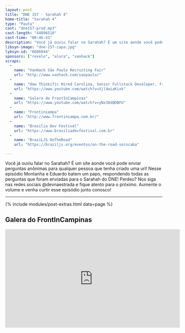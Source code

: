 ```yaml
---
layout: post
title: "DNE 157 - Sarahah 4"
home-title: "Sarahah 4"
type: "Pauta"
cast: "dne157-prod.mp3"
cast-length: "44896510"
cast-time: "00:46:43"
description: "Você já ouviu falar no Sarahah? É um site aonde você pode enviar perguntas anônimas para qualquer pessoa que tenha criado uma url! Nesse episódio Montanha e Eduardo batem um papo, respondendo todas as perguntas que foram enviadas para o Sarahah do DNE! Perdeu? Nos siga nas redes sociais @devnaestrada e fique atento para o próximo. Aumente o volume e venha curtir esse episódio junto conosco!"
libsyn-image: "dne-157-capa.jpg"
lybsyn-id: "6606944"
sponsors: ["revelo", "alura", "vanhack"]
scraps:
  -
    name: "VanHack São Paulo Recruiting Fair"
    url: "http://www.vanhack.com/saopaulo/"
  -
    name: "How Thinkific Hired Carolina, Senior Fullstack Developer, from VanHack"
    url: "https://www.youtube.com/watch?v=Xjl4wiaKixk"
  -
    name: "Galera do FrontInCampinas"
    url: "https://www.youtube.com/watch?v=yNx3OdQDBFU"
  -
    name: "Frontinsampa"
    url: "http://www.frontinsampa.com.br/"
  -
    name: "Brasilia Dev Festival"
    url: "https://www.brasiliadevfestival.com.br"
  -
    name: "BraziLJS OnTheRoad"
    url: "https://braziljs.org/eventos/on-the-road-sorocaba"

---
```


Você já ouviu falar no Sarahah? É um site aonde você pode enviar perguntas anônimas para qualquer pessoa que tenha criado uma url! Nesse episódio Montanha e Eduardo batem um papo, respondendo todas as perguntas que foram enviadas para o Sarahah do DNE! Perdeu? Nos siga nas redes sociais @devnaestrada e fique atento para o próximo. Aumente o volume e venha curtir esse episódio junto conosco!

---

{% include modules/post-extras.html data=page %}

<section class="post-youtube">
  <h2 class="post-youtube-title">
    Galera do FrontInCampinas
  </h2>
  <div class="v-wrapper">
    <iframe class="v-iframe" width="560" height="315" src="https://www.youtube.com/embed/yNx3OdQDBFU" frameborder="0" allowfullscreen></iframe>
  </div>
</section>
